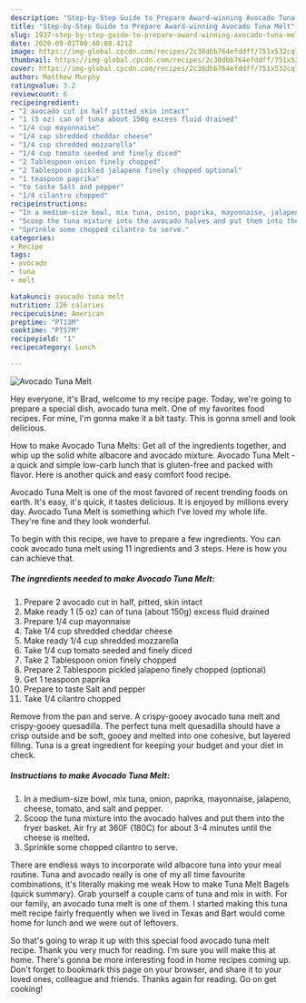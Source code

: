 ```yaml
---
description: "Step-by-Step Guide to Prepare Award-winning Avocado Tuna Melt"
title: "Step-by-Step Guide to Prepare Award-winning Avocado Tuna Melt"
slug: 1937-step-by-step-guide-to-prepare-award-winning-avocado-tuna-melt
date: 2020-09-01T00:40:08.421Z
image: https://img-global.cpcdn.com/recipes/2c38dbb764efddff/751x532cq70/avocado-tuna-melt-recipe-main-photo.jpg
thumbnail: https://img-global.cpcdn.com/recipes/2c38dbb764efddff/751x532cq70/avocado-tuna-melt-recipe-main-photo.jpg
cover: https://img-global.cpcdn.com/recipes/2c38dbb764efddff/751x532cq70/avocado-tuna-melt-recipe-main-photo.jpg
author: Matthew Murphy
ratingvalue: 3.2
reviewcount: 6
recipeingredient:
- "2 avocado cut in half pitted skin intact"
- "1 (5 oz) can of tuna about 150g excess fluid drained"
- "1/4 cup mayonnaise"
- "1/4 cup shredded cheddar cheese"
- "1/4 cup shredded mozzarella"
- "1/4 cup tomato seeded and finely diced"
- "2 Tablespoon onion finely chopped"
- "2 Tablespoon pickled jalapeno finely chopped optional"
- "1 teaspoon paprika"
- "to taste Salt and pepper"
- "1/4 cilantro chopped"
recipeinstructions:
- "In a medium-size bowl, mix tuna, onion, paprika, mayonnaise, jalapeno, cheese, tomato, and salt and pepper."
- "Scoop the tuna mixture into the avocado halves and put them into the fryer basket. Air fry at 360F (180C) for about 3-4 minutes until the cheese is melted."
- "Sprinkle some chopped cilantro to serve."
categories:
- Recipe
tags:
- avocado
- tuna
- melt

katakunci: avocado tuna melt 
nutrition: 126 calories
recipecuisine: American
preptime: "PT13M"
cooktime: "PT57M"
recipeyield: "1"
recipecategory: Lunch

---
```



![Avocado Tuna Melt](https://img-global.cpcdn.com/recipes/2c38dbb764efddff/751x532cq70/avocado-tuna-melt-recipe-main-photo.jpg)

Hey everyone, it's Brad, welcome to my recipe page. Today, we're going to prepare a special dish, avocado tuna melt. One of my favorites food recipes. For mine, I'm gonna make it a bit tasty. This is gonna smell and look delicious.

How to make Avocado Tuna Melts: Get all of the ingredients together, and whip up the solid white albacore and avocado mixture. Avocado Tuna Melt - a quick and simple low-carb lunch that is gluten-free and packed with flavor. Here is another quick and easy comfort food recipe.

Avocado Tuna Melt is one of the most favored of recent trending foods on earth. It's easy, it's quick, it tastes delicious. It is enjoyed by millions every day. Avocado Tuna Melt is something which I've loved my whole life. They're fine and they look wonderful.


To begin with this recipe, we have to prepare a few ingredients. You can cook avocado tuna melt using 11 ingredients and 3 steps. Here is how you can achieve that.

<!--inarticleads1-->

##### The ingredients needed to make Avocado Tuna Melt:

1. Prepare 2 avocado cut in half, pitted, skin intact
1. Make ready 1 (5 oz) can of tuna (about 150g) excess fluid drained
1. Prepare 1/4 cup mayonnaise
1. Take 1/4 cup shredded cheddar cheese
1. Make ready 1/4 cup shredded mozzarella
1. Take 1/4 cup tomato seeded and finely diced
1. Take 2 Tablespoon onion finely chopped
1. Prepare 2 Tablespoon pickled jalapeno finely chopped (optional)
1. Get 1 teaspoon paprika
1. Prepare to taste Salt and pepper
1. Take 1/4 cilantro chopped


Remove from the pan and serve. A crispy-gooey avocado tuna melt and crispy-gooey quesadilla. The perfect tuna melt quesadilla should have a crisp outside and be soft, gooey and melted into one cohesive, but layered filling. Tuna is a great ingredient for keeping your budget and your diet in check. 

<!--inarticleads2-->

##### Instructions to make Avocado Tuna Melt:

1. In a medium-size bowl, mix tuna, onion, paprika, mayonnaise, jalapeno, cheese, tomato, and salt and pepper.
1. Scoop the tuna mixture into the avocado halves and put them into the fryer basket. Air fry at 360F (180C) for about 3-4 minutes until the cheese is melted.
1. Sprinkle some chopped cilantro to serve.


There are endless ways to incorporate wild albacore tuna into your meal routine. Tuna and avocado really is one of my all time favourite combinations, it&#39;s literally making me weak How to make Tuna Melt Bagels (quick summary). Grab yourself a couple cans of tuna and mix in with. For our family, an avocado tuna melt is one of them. I started making this tuna melt recipe fairly frequently when we lived in Texas and Bart would come home for lunch and we were out of leftovers. 

So that's going to wrap it up with this special food avocado tuna melt recipe. Thank you very much for reading. I'm sure you will make this at home. There's gonna be more interesting food in home recipes coming up. Don't forget to bookmark this page on your browser, and share it to your loved ones, colleague and friends. Thanks again for reading. Go on get cooking!
